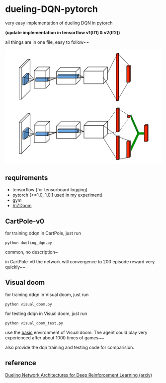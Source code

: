 # dueling-DQN-pytorch
very easy implementation of dueling DQN in pytorch

**(update implementation in tensorflow v1(tf1) & v2(tf2))**

all things are in one file, easy to follow~~

![Architecture](./dueling-DQN.png)

## requirements 

- tensorflow (for tensorboard logging)
- pytorch (>=1.0, 1.0.1 used in my experiment)
- gym
- [ViZDoom](https://github.com/mwydmuch/ViZDoom)


## CartPole-v0

for training ddqn in CartPole, just run 

```
python dueling_dqn.py
```

common, no description~

in CartPole-v0 the network will convergence to 200 episode reward very quickly~~
## Visual doom

for training ddqn in Visual doom, just run
```
python visual_doom.py
```

for testing ddqn in Visual doom, just run
```
python visual_doom_test.py
```

use the [basic](https://github.com/mwydmuch/ViZDoom/blob/master/examples/python/basic.py) environment of Visual doom. The agent could play very experienced after about 1000 times of games~~

also provide the dqn training and testing code for comparision.

## reference

[Dueling Network Architectures for Deep Reinforcement Learning (arxiv)](https://arxiv.org/abs/1511.06581)


